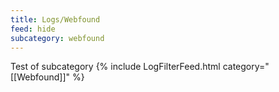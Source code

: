 ```yaml
---
title: Logs/Webfound
feed: hide
subcategory: webfound
---
```

Test of subcategory
{% include LogFilterFeed.html category="[[Webfound]]" %}